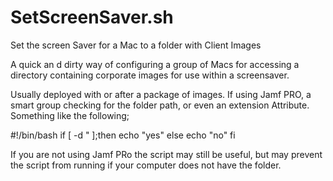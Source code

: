 # SetScreenSaver.sh
Set the screen Saver for a Mac to a folder with Client Images

A quick an d dirty way of configuring a group of Macs for accessing a directory containing corporate images for use within a screensaver.

Usually deployed with or after a package of images. If using Jamf PRO, a smart group checking for the folder path, or even an extension Attribute. Something like the following;

#!/bin/bash
if [ -d "<mydirectory> ];then
echo "<result>yes</result>"
else
echo "<result>no</result>"
fi

If you are not using Jamf PRo the script may still be useful, but may prevent the script from running if your computer does not have the folder.

